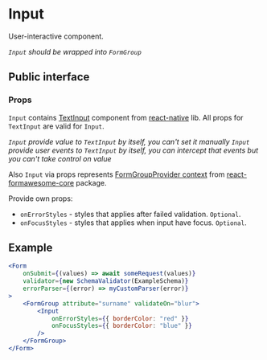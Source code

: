 # Input

User-interactive component.

*`Input` should be wrapped into `FormGroup`*

## Public interface

### Props

`Input` contains [TextInput](https://facebook.github.io/react-native/docs/textinput) component from [react-native](https://github.com/facebook/react-native) lib. All props for `TextInput` are valid for `Input`.

*`Input` provide value to `TextInput` by itself, you can't set it manually*
*`Input` provide user events to `TextInput` by itself, you can intercept that events but you can't take control on value*

Also `Input` via props represents [FormGroupProvider context](https://github.com/MAKARD/react-formawesome-core/blob/master/docs/FormGroupProvider.md#context) from [react-formawesome-core](https://github.com/MAKARD/react-formawesome-core) package.

Provide own props:
 - `onErrorStyles` - styles that applies after failed validation. `Optional`.
 - `onFocusStyles` - styles that applies when input have focus. `Optional`.

## Example

```jsx
<Form 
    onSubmit={(values) => await someRequest(values)}
    validator={new SchemaValidator(ExampleSchema)}
    errorParser={(error) => myCustomParser(error)}
>
    <FormGroup attribute="surname" validateOn="blur">
        <Input 
            onErrorStyles={{ borderColor: "red" }}
            onFocusStyles={{ borderColor: "blue" }}
        />
    </FormGroup>
</Form>
```
